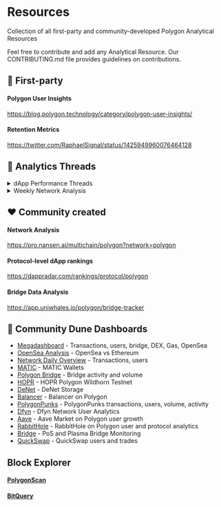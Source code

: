 # Resources
Collection of all first-party and community-developed Polygon Analytical Resources

Feel free to contribute and add any Analytical Resource. Our CONTRIBUTING.md file provides guidelines on contributions.

## 📅 First-party 
#### Polygon User Insights
https://blog.polygon.technology/category/polygon-user-insights/

#### Retention Metrics 
https://twitter.com/RaphaelSignal/status/1425949960076464128

## 🧵 Analytics Threads

<details>
<summary>dApp Performance Threads</summary>
<br>
  
  - [Pegaxy](https://twitter.com/Simran__02/status/1465596572117307394?s=20) - DAU, Txns., Avg. txn/user [Week 44-47]
  - [REVV Racing](https://twitter.com/Simran__02/status/1463265878682726403?s=20) - DAU, Txns., Cost/tx, Savings [Week 39-46]
  
  
</details>

<details>
<summary>Weekly Network Analysis</summary>
<br>
    
  - [Week 45](https://twitter.com/RaphaelSignal/status/1461077340667187212) 
  - [Week 44](https://twitter.com/RaphaelSignal/status/1461077340667187212) 
  - [Week 43 Retention](https://twitter.com/RaphaelSignal/status/1456747558412464131) 
  - [Week 43 Engagement](https://twitter.com/RaphaelSignal/status/1456013104303722506)
  - [Week 42 Retention](https://twitter.com/RaphaelSignal/status/1454170094679076887) 
  - [Week 42 Engagement](https://twitter.com/RaphaelSignal/status/1453755182244929538) 
  - [Week 41 Engagement](https://twitter.com/RaphaelSignal/status/1451286952251207687) 
  - [Week 40](https://twitter.com/RaphaelSignal/status/1449083725514477573) 
  - [Week 39](https://twitter.com/RaphaelSignal/status/1445753437879103491) 
  - [Week 38](https://twitter.com/RaphaelSignal/status/1443239702077841410) 
  - [Week 37](https://twitter.com/RaphaelSignal/status/1440363060393234440) 
  - [Week 36 Retention](https://twitter.com/RaphaelSignal/status/1438212370011246594) 
  - [Week 36](https://twitter.com/RaphaelSignal/status/1437903466077229062) 
  - [Week 35 Retention](https://twitter.com/RaphaelSignal/status/1436353873795551236) 
  - [Week 35 Engagement](https://twitter.com/RaphaelSignal/status/1435698110328713221) 
  - [Week 33 Retention](https://twitter.com/RaphaelSignal/status/1431688605563604997) 
  - [Week 33 Engagement](https://twitter.com/RaphaelSignal/status/1430543761361281025) 
  - [Week 32 Engagement](https://twitter.com/RaphaelSignal/status/1427651959230697475)
  - [Week 31 Engagement](https://twitter.com/RaphaelSignal/status/1425949960076464128)
  
</details>

## ❤️ Community created

#### Network Analysis
https://pro.nansen.ai/multichain/polygon?network=polygon

#### Protocol-level dApp rankings
https://dappradar.com/rankings/protocol/polygon 

#### Bridge Data Analysis
https://app.uniwhales.io/polygon/bridge-tracker


## 🔎 Community Dune Dashboards

- [Megadashboard](https://dune.xyz/KARTOD/Polygon-Mega-Dashboard) - Transactions, users, bridge, DEX, Gas, OpenSea
- [OpenSea Analysis](https://dune.xyz/rchen8/opensea) - OpenSea vs Ethereum
- [Network Daily Overview](https://dune.xyz/nascent/Polygon:0) - Transactions, users
- [MATIC](https://dune.xyz/datanut/Polygon-MATIC) - MATIC Wallets
- [Polygon Bridge](https://dune.xyz/nascent/Polygon-Bridge:-(Public)) - Bridge activity and volume
- [HOPR](https://dune.xyz/hoprnet/HOPR-Polygon-Test-Net) - HOPR Polygon Wildhorn Testnet
- [DeNet](https://dune.xyz/djdeniro/DeNet-Storage) - DeNet Storage
- [Balancer](https://dune.xyz/balancerlabs/Balancer-Polygon) - Balancer on Polygon
- [PolygonPunks](https://dune.xyz/ek247375/PolygonPunks) - PolygonPunks transactions, users, volume, activity
- [Dfyn](https://dune.xyz/vatsal/Dfyn.network) - Dfyn Network User Analytics
- [Aave](https://dune.xyz/aavegrantsdao/Aave-Polygon-Growth-WIP) - Aave Market on Polygon user growth
- [RabbitHole](https://dune.xyz/drethereum/RabbitHole:-Explore-Polygon) - RabbitHole on Polygon user and protocol analytics
- [Bridge](https://dune.xyz/lsquared/Matic-Polygon-Bridge-Monitoring) - PoS and Plasma Bridge Monitoring
- [QuickSwap](https://dune.xyz/natoshisakamoto/Quickswap-Polygon) - QuickSwap users and trades

## Block Explorer

#### [PolygonScan](https://polygonscan.com)

#### [BitQuery](https://explorer.bitquery.io/matic)
